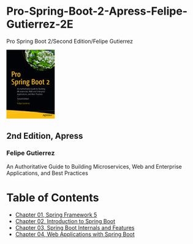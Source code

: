 # Pro-Spring-Boot-2-Apress-Felipe-Gutierrez-2E
Pro Spring Boot 2/Second Edition/Felipe Gutierrez

<img src="./img/ProSpringBoot2_cover.jpg" alt="Pro Spring Boot2 Cover Page" style="width:25%;" />

## 2nd Edition, Apress  
### Felipe Gutierrez
 An Authoritative Guide to Building Microservices, Web and Enterprise Applications, and Best Practices

# Table of Contents
- [Chapter 01, Spring Framework 5](../main/Chap01_SpringFramework5)
- [Chapter 02, Introduction to Spring Boot](../main/Chap02_IntroductionToSpringBoot)
- [Chapter 03, Spring Boot Internals and Features](../main/Chap03_SpringBootInternalsandFeatures)
- [Chapter 04, Web Applications with Spring Boot](../main/Chap04_WebApplicationswithSpringBoot)


